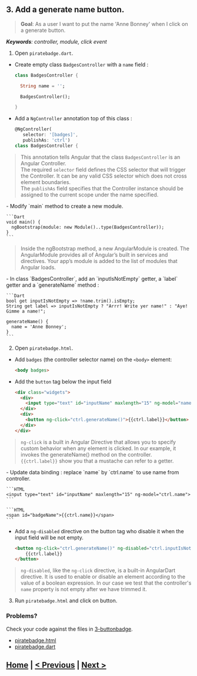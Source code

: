 ## 3. Add a generate name button.
> **Goal**: As a user I want to put the name 'Anne Bonney' when I click on a generate button.

_**Keywords**: controller, module, click event_

1. Open `piratebadge.dart`.
 - Create empty class `BadgesController` with a `name` field :

    ```Dart
    class BadgesController {
    
      String name = '';

      BadgesController();

    }
    ``` 
 - Add a `NgController` annotation top of this class :

    ```Dart
    @NgController(
       selector: '[badges]',
       publishAs: 'ctrl')
    class BadgesController {   
    ```

  <blockquote>
This annotation tells Angular that the class <code>BadgesController</code> is an Angular Controller.<br>
The required <code>selector</code> field defines the CSS selector that will trigger the Controller. It can be any valid CSS selector which does not cross element boundaries.<br>
The <code>publishAs</code> field specifies that the Controller instance should be assigned to the current scope under the name specified.
  </blockquote>
 - Modify `main` method to create a new module.

    ```Dart
    void main() {
      ngBootstrap(module: new Module()..type(BadgesController));
    }
    ```

  <blockquote>
Inside the ngBootstrap method, a new AngularModule is created. The AngularModule provides all of Angular’s built in services  and directives. Your app’s module is added to the list of modules that Angular loads.
  </blockquote>
 - In class `BadgesController`, add an `inputIsNotEmpty` getter, a `label` getter and a `generateName` method :

    ```Dart
    bool get inputIsNotEmpty => !name.trim().isEmpty;
  	String get label => inputIsNotEmpty ? "Arrr! Write yer name!" : "Aye! Gimme a name!";
      
    generateName() {
      name = 'Anne Bonney';
    }
    ```

2. Open `piratebadge.html`. 
 - Add `badges` (the controller selector name) on the `<body>` element:

    ```HTML
    <body badges>
    ```
 - Add the `button` tag below the input field

    ```HTML
    <div class="widgets">
      <div>
        <input type="text" id="inputName" maxlength="15" ng-model="name">
      </div>
      <div>
        <button ng-click="ctrl.generateName()">{{ctrl.label}}</button>
      </div>
    </div>
    ```

  <blockquote>
<code>ng-click</code> is a built in Angular Directive that allows you to specify custom behavior when any element is clicked. In our example, it invokes the generateName() method on the controller.<br>
<code>{{ctrl.label}}</code> show you that a mustache can refer to a getter.
  </blockquote>
 - Update data binding : replace `name` by `ctrl.name` to use name from controller.

    ```HTML
    <input type="text" id="inputName" maxlength="15" ng-model="ctrl.name">
    ```
    
    ```HTML
    <span id="badgeName">{{ctrl.name}}</span>
    ```
 - Add a `ng-disabled` directive on the button tag who disable it when the input field will be not empty.
 
 	```HTML
    <button ng-click="ctrl.generateName()" ng-disabled="ctrl.inputIsNotEmpty">
    	{{ctrl.label}}
    </button>
    ```
    
 > `ng-disabled`, like the `ng-click` directive, is a built-in AngularDart directive. It is used to enable or disable an element according to the value of a boolean expression. In our case we test that the controller's `name` property is not empty after we have trimmed it.

3. Run `piratebadge.html` and click on button.

### Problems?
Check your code against the files in [3-buttonbadge](../web/3-buttonbadge).
- [piratebadge.html](../web/3-buttonbadge/piratebadge.html)
- [piratebadge.dart](../web/3-buttonbadge/piratebadge.dart)

## [Home](../README.md) | [< Previous](step-2.md) | [Next >](step-4.md)
